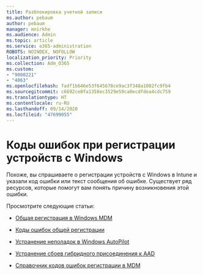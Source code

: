 ```yaml
---
title: Разблокировка учетной записи
ms.author: pebaum
author: pebaum
manager: mnirkhe
ms.audience: Admin
ms.topic: article
ms.service: o365-administration
ROBOTS: NOINDEX, NOFOLLOW
localization_priority: Priority
ms.collection: Adm_O365
ms.custom:
- "9000221"
- "4863"
ms.openlocfilehash: fadf1b646e53f645678ce9ac3f348a1002fc9fb4
ms.sourcegitcommit: c6692ce0fa1358ec3529e59ca0ecdfdea4cdc759
ms.translationtype: HT
ms.contentlocale: ru-RU
ms.lasthandoff: 09/14/2020
ms.locfileid: "47699055"
---
```

# <a name="windows-enrolment-error-codes"></a>Коды ошибок при регистрации устройств с Windows

Похоже, вы спрашиваете о регистрации устройств с Windows в Intune и указали код ошибки или текст сообщения об ошибке. Существует ряд ресурсов, которые помогут вам понять причину возникновения этой ошибки.
 
Просмотрите следующие статьи:

- [Общая регистрация в Windows MDM](https://docs.microsoft.com/mem/intune/enrollment/troubleshoot-windows-enrollment-errors)

- [Коды ошибок общей регистрации](https://docs.microsoft.com/mem/intune/enrollment/troubleshoot-device-enrollment-in-intune#general-enrollment-error-codes)

- [Устранение неполадок в Windows AutoPilot](https://docs.microsoft.com/windows/deployment/windows-autopilot/troubleshooting)

- [Устранение сбоев гибридного присоединения к AAD](https://docs.microsoft.com/azure/active-directory/devices/troubleshoot-hybrid-join-windows-current)

- [Справочник кодов ошибок регистрации в MDM](https://docs.microsoft.com/windows/win32/mdmreg/mdm-registration-constants)
